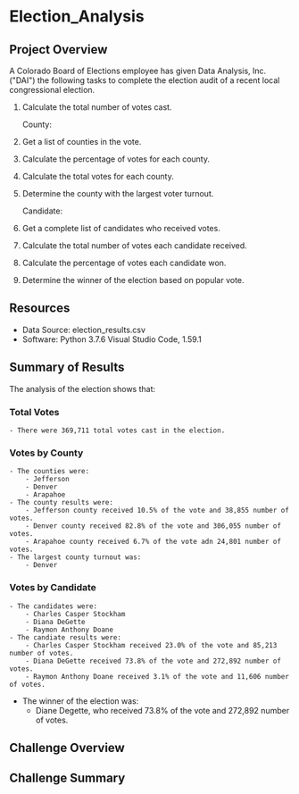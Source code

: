 # Election_Analysis
## Project Overview
A Colorado Board of Elections employee has given Data Analysis, Inc. ("DAI") the following tasks to complete the election audit of a recent local congressional election.

1.  Calculate the total number of votes cast.
    
    County:
2.  Get a list of counties in the vote.
3.  Calculate the percentage of votes for each county.
4.  Calculate the total votes for each county.
5.  Determine the county with the largest voter turnout.
    
    Candidate:
6.  Get a complete list of candidates who received votes.
7.  Calculate the total number of votes each candidate received.
8.  Calculate the percentage of votes each candidate won.
9.  Determine the winner of the election based on popular vote.

## Resources
- Data Source:  election_results.csv
- Software:  Python 3.7.6 Visual Studio Code, 1.59.1

## Summary of Results
The analysis of the election shows that:

### Total Votes
    - There were 369,711 total votes cast in the election.
### Votes by County
    - The counties were:
        - Jefferson
        - Denver
        - Arapahoe
    - The county results were:
        - Jefferson county received 10.5% of the vote and 38,855 number of votes.
        - Denver county received 82.8% of the vote and 306,055 number of votes.
        - Arapahoe county received 6.7% of the vote adn 24,801 number of votes.   
    - The largest county turnout was:
        - Denver
### Votes by Candidate        
    - The candidates were:
        - Charles Casper Stockham
        - Diana DeGette
        - Raymon Anthony Doane
    - The candiate results were:
        - Charles Casper Stockham received 23.0% of the vote and 85,213 number of votes.
        - Diana DeGette received 73.8% of the vote and 272,892 number of votes.
        - Raymon Anthony Doane received 3.1% of the vote and 11,606 number of votes.
- The winner of the election was:
    - Diane Degette, who received 73.8% of the vote and 272,892 number of votes.

## Challenge Overview

## Challenge Summary
